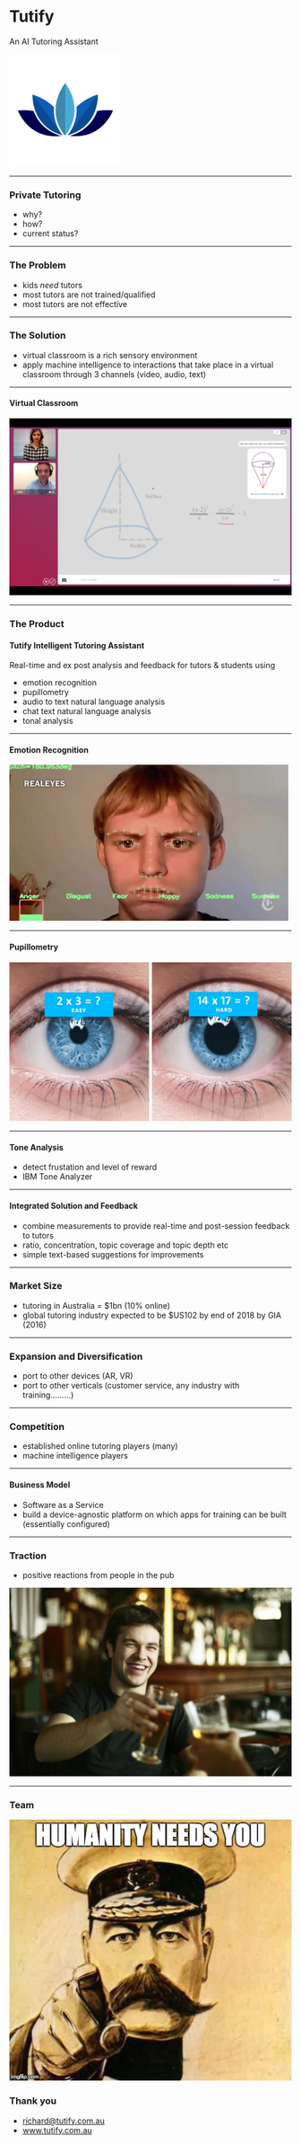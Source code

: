 # Tutify 

An AI Tutoring Assistant

![logo](/images/Tutify_Logo_wo_Name_Alpha_200x200.png)

---

### Private Tutoring

- why?
- how?
- current status?

---

### The Problem

- kids *need* tutors
- most tutors are not trained/qualified
- most tutors are not effective

---

### The Solution

- virtual classroom is a rich sensory environment
- apply machine intelligence to interactions that take place in a virtual classroom through 3 channels (video, audio, text)

---

#### Virtual Classroom
![VC](/images/tutify_virtual_classroom_use_of_template_diagrams.png)

---

### The Product
#### Tutify Intelligent Tutoring Assistant

Real-time and ex post analysis and feedback for tutors & students using
- emotion recognition
- pupillometry
- audio to text natural language analysis
- chat text natural language analysis
- tonal analysis

---

#### Emotion Recognition
![Emotion Recognition](/images/source.gif)

<!-- - detect frustration, satisfaction -> proxy for level of comprehension -->
<!-- using MS Face API -->

---

#### Pupillometry
![Pupillometry](/images/pupillometry.jpg)

---

#### Tone Analysis

- detect frustation and level of reward
- IBM Tone Analyzer


---

#### Integrated Solution and Feedback

- combine measurements to provide real-time and post-session feedback to tutors
- ratio, concentration, topic coverage and topic depth etc
- simple text-based suggestions for improvements


---

### Market Size

- tutoring in Australia = $1bn (10% online)
- global tutoring industry expected to be $US102 by end of 2018 by GIA (2016)

---

### Expansion and Diversification

- port to other devices (AR, VR)
- port to other verticals (customer service, any industry with training.........)

---

### Competition

- established online tutoring players (many)
- machine intelligence players


---

#### Business Model

- Software as a Service
- build a device-agnostic platform on which apps for training can be built (essentially configured)

---

### Traction

- positive reactions from people in the pub

![guy in pub](/images/guy_in_pub.jpg)

---

### Team

![it could be you](/images/humanity_needs_you.jpg)

### Thank you

- richard@tutify.com.au
- www.tutify.com.au
